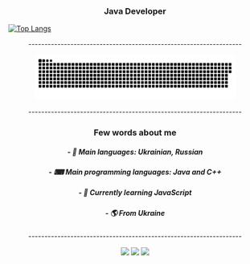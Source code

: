 <h3 align="center">Java Developer</h3>

[![Top Langs](https://github-readme-stats.vercel.app/api/top-langs/?username=WhiteWhess)](https://github.com/anuraghazra/github-readme-stats)

<p align="center">------------------------------------------------------------------</p>
<p align="center">
<img width="400" src="github-snake.svg" alt="snake"/>
</p>
<p align="center">------------------------------------------------------------------</p>
<h3 align="center"> Few words about me </h3>
<h5 align="center"> - 💬 Main languages: Ukrainian, Russian </h5>
<h5 align="center"> - ⌨ Main programming languages: Java and C++ </h5>
<h5 align="center"> - 🌱 Currently learning JavaScript </h5>
<h5 align="center"> - 🌎 From Ukraine </h5>
<p align="center">------------------------------------------------------------------</p>
<p align="center">
 <a href="https://www.youtube.com/channel/UCCjFnX25841SiCLXMmR079g"><img src="https://img.shields.io/badge/-YouTube-red?style=flat&logo=YouTube&logoColor=white"/></a>
 <a href="https://tlgg.ru/whitewhess"><img src="https://img.shields.io/badge/-Telegram-blue?style=flat&logo=Telegram&logoColor=white" /></a>
 <a href="https://pastebin.com/raw/aXquGKJ0"><img src="https://img.shields.io/badge/-Discord-lightgrey?style=flat&logo=Discord&logoColor=white" /></a>
 <br>
</p>
